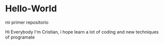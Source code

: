 # Hello-World
mi primer repositorio

Hi Everybody
I'm Cristian, i hope learn a lot of coding and new techniques of programate
